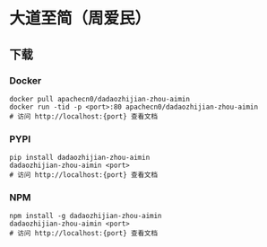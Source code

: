 # 大道至简（周爱民）

## 下载

### Docker

```
docker pull apachecn0/dadaozhijian-zhou-aimin
docker run -tid -p <port>:80 apachecn0/dadaozhijian-zhou-aimin
# 访问 http://localhost:{port} 查看文档
```

### PYPI

```
pip install dadaozhijian-zhou-aimin
dadaozhijian-zhou-aimin <port>
# 访问 http://localhost:{port} 查看文档
```

### NPM

```
npm install -g dadaozhijian-zhou-aimin
dadaozhijian-zhou-aimin <port>
# 访问 http://localhost:{port} 查看文档
```